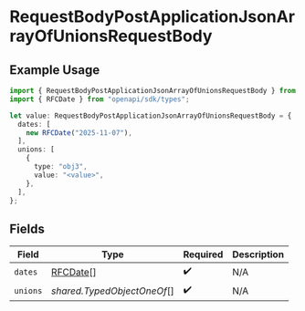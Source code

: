 # RequestBodyPostApplicationJsonArrayOfUnionsRequestBody

## Example Usage

```typescript
import { RequestBodyPostApplicationJsonArrayOfUnionsRequestBody } from "openapi/sdk/models/operations";
import { RFCDate } from "openapi/sdk/types";

let value: RequestBodyPostApplicationJsonArrayOfUnionsRequestBody = {
  dates: [
    new RFCDate("2025-11-07"),
  ],
  unions: [
    {
      type: "obj3",
      value: "<value>",
    },
  ],
};
```

## Fields

| Field                                  | Type                                   | Required                               | Description                            |
| -------------------------------------- | -------------------------------------- | -------------------------------------- | -------------------------------------- |
| `dates`                                | [RFCDate](../../../types/rfcdate.md)[] | :heavy_check_mark:                     | N/A                                    |
| `unions`                               | *shared.TypedObjectOneOf*[]            | :heavy_check_mark:                     | N/A                                    |